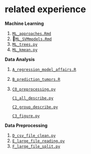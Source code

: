#  related experience

**Machine Learning**
1.  [`ML_approaches.Rmd`](https://github.com/cyac15/new/blob/master/ML_approaches.Rmd)
2.  [`ML_SVMmodels.Rmd`](https://github.com/cyac15/new/blob/master/ML_SVMmodels.Rmd)
3.  [`ML_trees.py`](https://github.com/cyac15/new/blob/master/ML_trees.py)
4.  [`ML_kmean.py`](https://github.com/cyac15/new/blob/master/ML_kmean.py)

**Data Analysis**
1.  [`A_regression_model_affairs.R`](https://github.com/cyac15/new/blob/master/A_regression_model_affairs.R)
2.  [`B_prediction_tumors.R`](https://github.com/cyac15/new/blob/master/B_prediction_tumors.R)
3.  [`C0_preprocessing.py`](https://github.com/cyac15/new/blob/master/C0_preprocessing.py)

    [`C1_all_describe.py`](https://github.com/cyac15/new/blob/master/C1_all_describe.py)

    [`C2_group_describe.py`](https://github.com/cyac15/new/blob/master/C2_group_describe.py)
    
    [`C3_figure.py`](https://github.com/cyac15/new/blob/master/C3_figure.py)

**Data Preprocessing**
1.  [`D_csv_file_clean.py`](https://github.com/cyac15/new/blob/master/D_csv_file_clean.py)
2.  [`E_large_file_reading.py`](https://github.com/cyac15/new/blob/master/E_large_file_reading.py)
3.  [`F_large_file_split.py`](https://github.com/cyac15/new/blob/master/F_large_file_split.py)